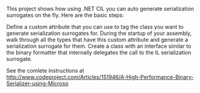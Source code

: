 
This project shows how using .NET CIL you can auto generate serialization surrogates on the fly. Here are the basic steps:

Define a custom attribute that you can use to tag the class you want to generate serialization surrogates for.
During the startup of your assembly, walk through all the types that have this custom attribute and generate a serialization surrogate for them.
Create a class with an interface similar to the binary formatter that internally delegates the call to the IL serialization surrogate.

See the comlete instructions at
http://www.codeproject.com/Articles/151946/A-High-Performance-Binary-Serializer-using-Microso

